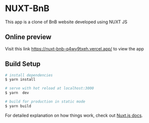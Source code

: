 # NUXT-BnB
This app is a clone of BnB website developed using NUXT JS
## Online preview
Visit this link https://nuxt-bnb-q4wy9txeh.vercel.app/ to view the app

## Build Setup

```bash
# install dependencies
$ yarn install

# serve with hot reload at localhost:3000
$ yarn  dev

# build for production in static mode
$ yarn build

```

For detailed explanation on how things work, check out [Nuxt.js docs](https://nuxtjs.org).
